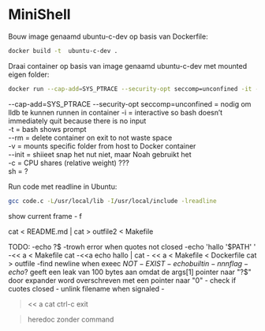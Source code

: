 # MiniShell

Bouw image genaamd ubuntu-c-dev op basis van Dockerfile:
```bash
docker build -t  ubuntu-c-dev .
```

Draai container op basis van image genaamd  ubuntu-c-dev met mounted eigen folder:
```bash
docker run --cap-add=SYS_PTRACE --security-opt seccomp=unconfined -it --rm --init -v "$PWD:/pwd"  ubuntu-c-dev sh -c "cd /pwd; bash"
```
--cap-add=SYS_PTRACE --security-opt seccomp=unconfined = nodig om lldb te kunnen runnen in container
-i = interactive so bash doesn’t immediately quit because there is no input\
-t = bash shows prompt\
--rm = delete container on exit to not waste space\
-v = mounts specific folder from host to Docker container\
--init = shiieet snap het nut niet, maar Noah gebruikt het\
-c = CPU shares (relative weight) ???\
sh = ?

Run code met readline in Ubuntu:
```bash
gcc code.c -L/usr/local/lib -I/usr/local/include -lreadline
```

show current frame - f

cat < README.md | cat > outfile2 < Makefile

TODO:
	-echo ?$
	-trowh error when quotes not closed
	-echo 'hallo '$PATH' '
	-<< a < Makefile cat
	-<<a echo hallo | cat
	-  << a < Makefile < Dockerfile cat > outfile
	-find newline when exeec $NOT-EXIST
    -echo builtin -nnn flag
	- echo ?$ geeft een leak van 100 bytes aan omdat de args[1] pointer naar "?$" door expander word overschreven met een pointer naar "0"
	- check if cuotes closed
	- unlink filename when signaled
	-
> << a cat
> ctrl-c
> exit

> heredoc zonder command